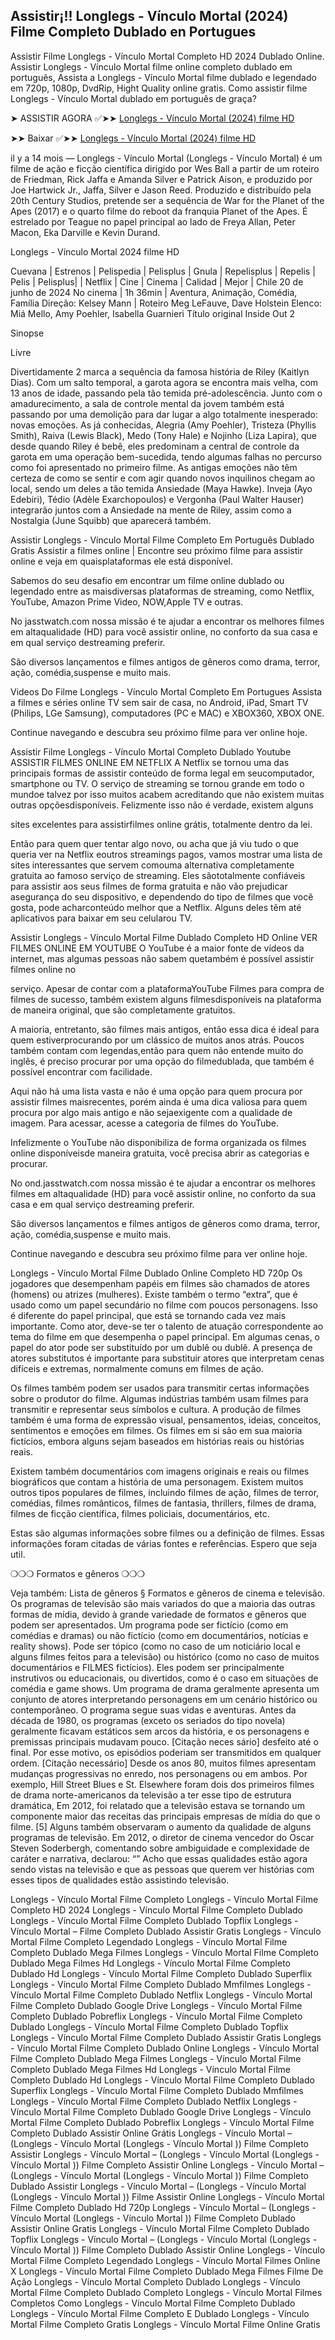 ## Assistir¡!! Longlegs - Vínculo Mortal (2024) Filme Completo Dublado en Portugues

Assistir Filme Longlegs - Vínculo Mortal Completo HD 2024 Dublado Online. Assistir Longlegs - Vínculo Mortal filme online completo dublado em português, Assista a Longlegs - Vínculo Mortal filme dublado e legendado em 720p, 1080p, DvdRip, Hight Quality online gratis. Como assistir filme Longlegs - Vínculo Mortal dublado em português de graça?

➤ ASSISTIR AGORA ✅➤➤ [Longlegs - Vínculo Mortal (2024) filme HD](https://cornercinema.com/pt/movie/1226578)

➤➤ Baixar ✅➤➤ [Longlegs - Vínculo Mortal (2024) filme HD](https://cornercinema.com/pt/movie/1226578)

il y a 14 mois — Longlegs - Vínculo Mortal (Longlegs - Vínculo Mortal) é um filme de ação e ficção científica dirigido por Wes Ball a partir de um roteiro de Friedman, Rick Jaffa e Amanda Silver e Patrick Aison, e produzido por Joe Hartwick Jr., Jaffa, Silver e Jason Reed. Produzido e distribuído pela 20th Century Studios, pretende ser a sequência de War for the Planet of the Apes (2017) e o quarto filme do reboot da franquia Planet of the Apes. É estrelado por Teague no papel principal ao lado de Freya Allan, Peter Macon, Eka Darville e Kevin Durand.

Longlegs - Vínculo Mortal 2024 filme HD

Cuevana | Estrenos | Pelispedia | Pelisplus | Gnula | Repelisplus | Repelis | Pelis | Pelisplus| | Netflix | Cine | Cinema | Calidad | Mejor | Chile 20 de junho de 2024 No cinema | 1h 36min | Aventura, Animação, Comédia, Família Direção: Kelsey Mann | Roteiro Meg LeFauve, Dave Holstein Elenco: Miá Mello, Amy Poehler, Isabella Guarnieri Título original Inside Out 2

Sinopse

Livre

Divertidamente 2 marca a sequência da famosa história de Riley (Kaitlyn Dias). Com um salto temporal, a garota agora se encontra mais velha, com 13 anos de idade, passando pela tão temida pré-adolescência. Junto com o amadurecimento, a sala de controle mental da jovem também está passando por uma demolição para dar lugar a algo totalmente inesperado: novas emoções. As já conhecidas, Alegria (Amy Poehler), Tristeza (Phyllis Smith), Raiva (Lewis Black), Medo (Tony Hale) e Nojinho (Liza Lapira), que desde quando Riley é bebê, eles predominam a central de controle da garota em uma operação bem-sucedida, tendo algumas falhas no percurso como foi apresentado no primeiro filme. As antigas emoções não têm certeza de como se sentir e com agir quando novos inquilinos chegam ao local, sendo um deles a tão temida Ansiedade (Maya Hawke). Inveja (Ayo Edebiri), Tédio (Adèle Exarchopoulos) e Vergonha (Paul Walter Hauser) integrarão juntos com a Ansiedade na mente de Riley, assim como a Nostalgia (June Squibb) que aparecerá também.

Assistir Longlegs - Vínculo Mortal Filme Completo Em Português Dublado Gratis Assistir a filmes online | Encontre seu próximo filme para assistir online e veja em quaisplataformas ele está disponível.

Sabemos do seu desafio em encontrar um filme online dublado ou legendado entre as maisdiversas plataformas de streaming, como Netflix, YouTube, Amazon Prime Video, NOW,Apple TV e outras.

No jasstwatch.com nossa missão é te ajudar a encontrar os melhores filmes em altaqualidade (HD) para você assistir online, no conforto da sua casa e em qual serviço destreaming preferir.

São diversos lançamentos e filmes antigos de gêneros como drama, terror, ação, comédia,suspense e muito mais.

Videos Do Filme Longlegs - Vínculo Mortal Completo Em Portugues Assista a filmes e séries online TV sem sair de casa, no Android, iPad, Smart TV (Philips, LGe Samsung), computadores (PC e MAC) e XBOX360, XBOX ONE.

Continue navegando e descubra seu próximo filme para ver online hoje.

Assistir Filme Longlegs - Vínculo Mortal Completo Dublado Youtube ASSISTIR FILMES ONLINE EM NETFLIX A Netflix se tornou uma das principais formas de assistir conteúdo de forma legal em seucomputador, smartphone ou TV. O serviço de streaming se tornou grande em todo o mundoe talvez por isso muitos acabem acreditando que não existem muitas outras opçõesdisponíveis. Felizmente isso não é verdade, existem alguns

sites excelentes para assistirfilmes online grátis, totalmente dentro da lei.

Então para quem quer tentar algo novo, ou acha que já viu tudo o que queria ver na Netflix eoutros streamings pagos, vamos mostrar uma lista de sites interessantes que servem comouma alternativa completamente gratuita ao famoso serviço de streaming. Eles sãototalmente confiáveis para assistir aos seus filmes de forma gratuita e não vão prejudicar asegurança do seu dispositivo, e dependendo do tipo de filmes que você gosta, pode acharconteúdo melhor que a Netflix. Alguns deles têm até aplicativos para baixar em seu celularou TV.

Assistir Longlegs - Vínculo Mortal Filme Dublado Completo HD Online VER FILMES ONLINE EM YOUTUBE O YouTube é a maior fonte de vídeos da internet, mas algumas pessoas não sabem quetambém é possível assistir filmes online no

serviço. Apesar de contar com a plataformaYouTube Filmes para compra de filmes de sucesso, também existem alguns filmesdisponíveis na plataforma de maneira original, que são completamente gratuitos.

A maioria, entretanto, são filmes mais antigos, então essa dica é ideal para quem estiverprocurando por um clássico de muitos anos atrás. Poucos também contam com legendas,então para quem não entende muito do inglês, é preciso procurar por uma opção do filmedublada, que também é possível encontrar com facilidade.

Aqui não há uma lista vasta e não é uma opção para quem procura por assistir filmes maisrecentes, porém ainda é uma dica valiosa para quem procura por algo mais antigo e não sejaexigente com a qualidade de imagem. Para acessar, acesse a categoria de filmes do YouTube.

Infelizmente o YouTube não disponibiliza de forma organizada os filmes online disponíveisde maneira gratuita, você precisa abrir as categorias e procurar.

No ond.jasstwatch.com nossa missão é te ajudar a encontrar os melhores filmes em altaqualidade (HD) para você assistir online, no conforto da sua casa e em qual serviço destreaming preferir.

São diversos lançamentos e filmes antigos de gêneros como drama, terror, ação, comédia,suspense e muito mais.

Continue navegando e descubra seu próximo filme para ver online hoje.

Longlegs - Vínculo Mortal Filme Dublado Online Completo HD 720p Os jogadores que desempenham papéis em filmes são chamados de atores (homens) ou atrizes (mulheres). Existe também o termo “extra”, que é usado como um papel secundário no filme com poucos personagens. Isso é diferente do papel principal, que está se tornando cada vez mais importante. Como ator, deve-se ter o talento de atuação correspondente ao tema do filme em que desempenha o papel principal. Em algumas cenas, o papel do ator pode ser substituído por um dublê ou dublê. A presença de atores substitutos é importante para substituir atores que interpretam cenas difíceis e extremas, normalmente comuns em filmes de ação.

Os filmes também podem ser usados para transmitir certas informações sobre o produtor do filme. Algumas indústrias também usam filmes para transmitir e representar seus símbolos e cultura. A produção de filmes também é uma forma de expressão visual, pensamentos, ideias, conceitos, sentimentos e emoções em filmes. Os filmes em si são em sua maioria fictícios, embora alguns sejam baseados em histórias reais ou histórias reais.

Existem também documentários com imagens originais e reais ou filmes biográficos que contam a história de uma personagem. Existem muitos outros tipos populares de filmes, incluindo filmes de ação, filmes de terror, comédias, filmes românticos, filmes de fantasia, thrillers, filmes de drama, filmes de ficção científica, filmes policiais, documentários, etc.

Estas são algumas informações sobre filmes ou a definição de filmes. Essas informações foram citadas de várias fontes e referências. Espero que seja util.

❍❍❍ Formatos e gêneros ❍❍❍

Veja também: Lista de gêneros § Formatos e gêneros de cinema e televisão. Os programas de televisão são mais variados do que a maioria das outras formas de mídia, devido à grande variedade de formatos e gêneros que podem ser apresentados. Um programa pode ser fictício (como em comédias e dramas) ou não fictício (como em documentários, notícias e reality shows). Pode ser tópico (como no caso de um noticiário local e alguns filmes feitos para a televisão) ou histórico (como no caso de muitos documentários e FILMES fictícios). Eles podem ser principalmente instrutivos ou educacionais, ou divertidos, como é o caso em situações de comédia e game shows. Um programa de drama geralmente apresenta um conjunto de atores interpretando personagens em um cenário histórico ou contemporâneo. O programa segue suas vidas e aventuras. Antes da década de 1980, os programas (exceto os seriados do tipo novela) geralmente ficavam estáticos sem arcos da história, e os personagens e premissas principais mudavam pouco. [Citação neces sário] desfeito até o final. Por esse motivo, os episódios poderiam ser transmitidos em qualquer ordem. [Citação necessário] Desde os anos 80, muitos filmes apresentam mudanças progressivas no enredo, nos personagens ou em ambos. Por exemplo, Hill Street Blues e St. Elsewhere foram dois dos primeiros filmes de drama norte-americanos da televisão a ter esse tipo de estrutura dramática, Em 2012, foi relatado que a televisão estava se tornando um componente maior das receitas das principais empresas de mídia do que o filme. [5] Alguns também observaram o aumento da qualidade de alguns programas de televisão. Em 2012, o diretor de cinema vencedor do Oscar Steven Soderbergh, comentando sobre ambiguidade e complexidade de caráter e narrativa, declarou: “” Acho que essas qualidades estão agora sendo vistas na televisão e que as pessoas que querem ver histórias com esses tipos de qualidades estão assistindo televisão.

Longlegs - Vínculo Mortal Filme Completo Longlegs - Vínculo Mortal Filme Completo HD 2024 Longlegs - Vínculo Mortal Filme Completo Dublado Longlegs - Vínculo Mortal Filme Completo Dublado Topflix Longlegs - Vínculo Mortal – Filme Completo Dublado Assistir Gratis Longlegs - Vínculo Mortal Filme Completo Legendado Longlegs - Vínculo Mortal Filme Completo Dublado Mega Filmes Longlegs - Vínculo Mortal Filme Completo Dublado Mega Filmes Hd Longlegs - Vínculo Mortal Filme Completo Dublado Hd Longlegs - Vínculo Mortal Filme Completo Dublado Superflix Longlegs - Vínculo Mortal Filme Completo Dublado Mmfilmes Longlegs - Vínculo Mortal Filme Completo Dublado Netflix Longlegs - Vínculo Mortal Filme Completo Dublado Google Drive Longlegs - Vínculo Mortal Filme Completo Dublado Pobreflix Longlegs - Vínculo Mortal Filme Completo Dublado Longlegs - Vínculo Mortal Filme Completo Dublado Topflix Longlegs - Vínculo Mortal Filme Completo Dublado Assistir Gratis Longlegs - Vínculo Mortal Filme Completo Dublado Online Longlegs - Vínculo Mortal Filme Completo Dublado Mega Filmes Longlegs - Vínculo Mortal Filme Completo Dublado Mega Filmes Hd Longlegs - Vínculo Mortal Filme Completo Dublado Hd Longlegs - Vínculo Mortal Filme Completo Dublado Superflix Longlegs - Vínculo Mortal Filme Completo Dublado Mmfilmes Longlegs - Vínculo Mortal Filme Completo Dublado Netflix Longlegs - Vínculo Mortal Filme Completo Dublado Google Drive Longlegs - Vínculo Mortal Filme Completo Dublado Pobreflix Longlegs - Vínculo Mortal Filme Completo Dublado Assistir Online Grátis Longlegs - Vínculo Mortal – (Longlegs - Vínculo Mortal (Longlegs - Vínculo Mortal )) Filme Completo Assistir Longlegs - Vínculo Mortal – (Longlegs - Vínculo Mortal (Longlegs - Vínculo Mortal )) Filme Completo Assistir Online Longlegs - Vínculo Mortal – (Longlegs - Vínculo Mortal (Longlegs - Vínculo Mortal )) Filme Completo Dublado Assistir Longlegs - Vínculo Mortal – (Longlegs - Vínculo Mortal (Longlegs - Vínculo Mortal )) Filme Assistir Online Longlegs - Vínculo Mortal Filme Completo Dublado Hd 720p Longlegs - Vínculo Mortal – (Longlegs - Vínculo Mortal (Longlegs - Vínculo Mortal )) Filme Completo Dublado Assistir Online Gratis Longlegs - Vínculo Mortal Filme Completo Dublado Topflix Longlegs - Vínculo Mortal – (Longlegs - Vínculo Mortal (Longlegs - Vínculo Mortal )) Filme Completo Dublado Assistir Online Longlegs - Vínculo Mortal Filme Completo Legendado Longlegs - Vínculo Mortal Filmes Online X Longlegs - Vínculo Mortal Filme Completo Dublado Mega Filmes Filme De Ação Longlegs - Vínculo Mortal Completo Dublado Longlegs - Vínculo Mortal Filme Completo Dublado Completo Longlegs - Vínculo Mortal Filmes Completos Como Longlegs - Vínculo Mortal Filme Completo Dublado Longlegs - Vínculo Mortal Filme Completo E Dublado Longlegs - Vínculo Mortal Filme Completo Gratis Longlegs - Vínculo Mortal Filme Online Gratis
